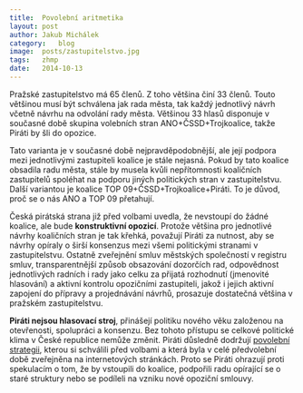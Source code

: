 ```yaml
---
title:	Povolební aritmetika
layout:	post
author:	Jakub Michálek
category:	blog
image:	posts/zastupitelstvo.jpg
tags:	zhmp
date:	2014-10-13
---
```


Pražské zastupitelstvo má 65 členů. Z toho většina činí 33 členů. Touto většinou musí být schválena jak rada města, tak každý jednotlivý návrh včetně návrhu na odvolání rady města. Většinou 33 hlasů disponuje v současné době skupina volebních stran ANO+ČSSD+Trojkoalice, takže Piráti by šli do opozice. 

Tato varianta je v současné době nejpravděpodobnější, ale její podpora mezi jednotlivými zastupiteli koalice je stále nejasná. Pokud by tato koalice obsadila radu města, stále by musela kvůli nepřítomnosti koaličních zastupitelů spoléhat na podporu jiných politických stran v zastupitelstvu. Další variantou je koalice TOP 09+ČSSD+Trojkoalice+Piráti. To je důvod, proč se o nás ANO a TOP 09 přetahují.

Česká pirátská strana již před volbami uvedla, že nevstoupí do žádné koalice, ale bude **konstruktivní opozicí**. Protože většina pro jednotlivé návrhy koaličních stran je tak křehká, považují Piráti za nutnost, aby se návrhy opíraly o širší konsenzus mezi všemi politickými stranami v zastupitelstvu. Ostatně zveřejnění smluv městských společností v registru smluv, transparentnější způsob obsazování dozorčích rad, odpovědnost jednotlivých radních i rady jako celku za přijatá rozhodnutí (jmenovité hlasování) a aktivní kontrolu opozičními zastupiteli, jakož i jejich aktivní zapojení do přípravy a projednávání návrhů, prosazuje dostatečná většina v pražském zastupitelstvu.

**Piráti nejsou hlasovací stroj**, přinášejí politiku nového věku založenou na otevřenosti, spolupráci a konsenzu. Bez tohoto přístupu se celkové politické klima v České republice nemůže změnit. Piráti důsledně dodržují [povolební strategii], kterou si schválili před volbami a která byla v celé předvolební době zveřejněna na internetových stránkách. Proto se Piráti ohrazují proti spekulacím o tom, že by vstoupili do koalice, podpořili radu opírající se o staré struktury nebo se podíleli na vzniku nové opoziční smlouvy.



[povolební strategii]: https://www.pirati.cz/regiony/praha/povolebni_strategie
